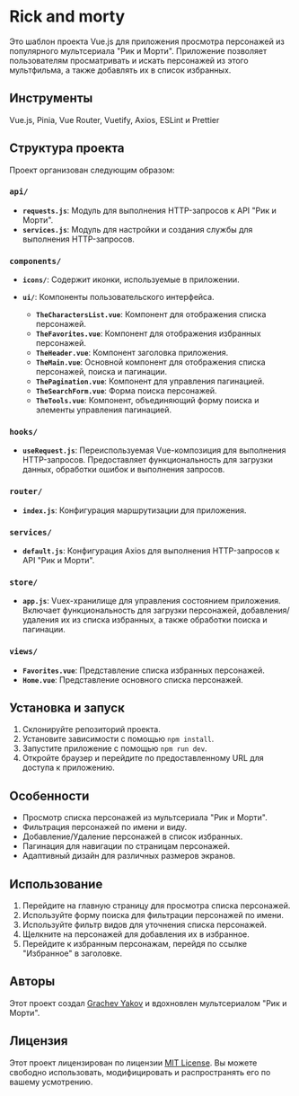# Rick and morty

Это шаблон проекта Vue.js для приложения просмотра персонажей из популярного мультсериала "Рик и Морти". Приложение позволяет пользователям просматривать и искать персонажей из этого мультфильма, а также добавлять их в список избранных.

## Инструменты

Vue.js, Pinia, Vue Router, Vuetify, Axios, ESLint и Prettier

## Структура проекта

Проект организован следующим образом:

### `api/`

- **`requests.js`**: Модуль для выполнения HTTP-запросов к API "Рик и Морти".
- **`services.js`**: Модуль для настройки и создания службы для выполнения HTTP-запросов.

### `components/`

- **`icons/`**: Содержит иконки, используемые в приложении.
- **`ui/`**: Компоненты пользовательского интерфейса.

    - **`TheCharactersList.vue`**: Компонент для отображения списка персонажей.
    - **`TheFavorites.vue`**: Компонент для отображения избранных персонажей.
    - **`TheHeader.vue`**: Компонент заголовка приложения.
    - **`TheMain.vue`**: Основной компонент для отображения списка персонажей, поиска и пагинации.
    - **`ThePagination.vue`**: Компонент для управления пагинацией.
    - **`TheSearchForm.vue`**: Форма поиска персонажей.
    - **`TheTools.vue`**: Компонент, объединяющий форму поиска и элементы управления пагинацией.

### `hooks/`

- **`useRequest.js`**: Переиспользуемая Vue-композиция для выполнения HTTP-запросов. Предоставляет функциональность для загрузки данных, обработки ошибок и выполнения запросов.

### `router/`

- **`index.js`**: Конфигурация маршрутизации для приложения.

### `services/`

- **`default.js`**: Конфигурация Axios для выполнения HTTP-запросов к API "Рик и Морти".

### `store/`

- **`app.js`**: Vuex-хранилище для управления состоянием приложения. Включает функциональность для загрузки персонажей, добавления/удаления их из списка избранных, а также обработки поиска и пагинации.

### `views/`

- **`Favorites.vue`**: Представление списка избранных персонажей.
- **`Home.vue`**: Представление основного списка персонажей.


## Установка и запуск

1. Склонируйте репозиторий проекта.
2. Установите зависимости с помощью `npm install`.
3. Запустите приложение с помощью `npm run dev`.
4. Откройте браузер и перейдите по предоставленному URL для доступа к приложению.

## Особенности

- Просмотр списка персонажей из мультсериала "Рик и Морти".
- Фильтрация персонажей по имени и виду.
- Добавление/Удаление персонажей в список избранных.
- Пагинация для навигации по страницам персонажей.
- Адаптивный дизайн для различных размеров экранов.

## Использование

1. Перейдите на главную страницу для просмотра списка персонажей.
2. Используйте форму поиска для фильтрации персонажей по имени.
3. Используйте фильтр видов для уточнения списка персонажей.
4. Щелкните на персонажей для добавления их в избранное.
5. Перейдите к избранным персонажам, перейдя по ссылке "Избранное" в заголовке.

## Авторы

Этот проект создал [Grachev Yakov](https://github.com/gra4evyakov) и вдохновлен мультсериалом "Рик и Морти".

## Лицензия

Этот проект лицензирован по лицензии [MIT License](LICENSE). Вы можете свободно использовать, модифицировать и распространять его по вашему усмотрению.
